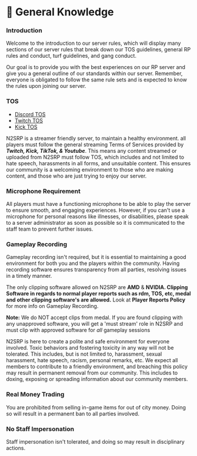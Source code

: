 # 🧠 General Knowledge

### Introduction <a href="#introduction" id="introduction"></a>

Welcome to the introduction to our server rules, which will display many sections of our server rules that break down our TOS guidelines, general RP rules and conduct, turf guidelines, and gang conduct.

Our goal is to provide you with the best experiences on our RP server and give you a general outline of our standards within our server. Remember, everyone is obligated to follow the same rule sets and is expected to know the rules upon joining our server.

### TOS <a href="#tos" id="tos"></a>

* [Discord TOS](https://discord.com/terms)
* [Twitch TOS](https://www.twitch.tv/p/en/legal/terms-of-service/??utm_referrer=https://www.google.com/)
* [Kick TOS](https://kick.com/terms-of-service)

N2SRP is a streamer friendly server, to maintain a healthy environment. all players must follow the general streaming Terms of Services provided by _**Twitch, Kick, TikTok, & Youtube**_. This means any content streamed or uploaded from N2SRP must follow TOS, which includes and not limited to hate speech, harassments in all forms, and unsuitable content. This ensures our community is a welcoming environment to those who are making content, and those who are just trying to enjoy our server.

### **Microphone Requirement** <a href="#microphone-requirement" id="microphone-requirement"></a>

All players must have a functioning microphone to be able to play the server to ensure smooth, and engaging experiences. However, if you can't use a microphone for personal reasons like illnesses, or disabilities, please speak to a server administrator as soon as possible so it is communicated to the staff team to prevent further issues.

### **Gameplay Recording** <a href="#gameplay-recording" id="gameplay-recording"></a>

Gameplay recording isn't required, but it is essential to maintaining a good environment for both you and the players within the community. Having recording software ensures transparency from all parties, resolving issues in a timely manner.

The only clipping software allowed on N2SRP are **AMD** & **NVIDIA. Clipping Software in regards to normal player reports such as rdm, TOS, etc, medal and other clipping software's are allowed.** Look at **Player Reports Policy** for more info on Gameplay Recording.

**Note:** We do NOT accept clips from medal. If you are found clipping with any unapproved software, you will get a 'must stream' role in N2SRP and must clip with approved software for _all_ gameplay sessions

N2SRP is here to create a polite and safe environment for everyone involved. Toxic behaviors and fostering toxicity in any way will not be tolerated. This includes, but is not limited to, harassment, sexual harassment, hate speech, racism, personal remarks, etc. We expect all members to contribute to a friendly environment, and breaching this policy may result in permanent removal from our community. This includes to doxing, exposing or spreading information about our community members.

### **Real Money Trading** <a href="#real-money-trading" id="real-money-trading"></a>

You are prohibited from selling in-game items for out of city money. Doing so will result in a permanent ban to all parties involved.

### **No Staff Impersonation** <a href="#no-staff-impersonation" id="no-staff-impersonation"></a>

Staff impersonation isn't tolerated, and doing so may result in disciplinary actions.
